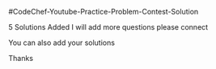 #CodeChef-Youtube-Practice-Problem-Contest-Solution

5 Solutions Added
I will add more questions 
please connect 

You can also add your solutions

Thanks